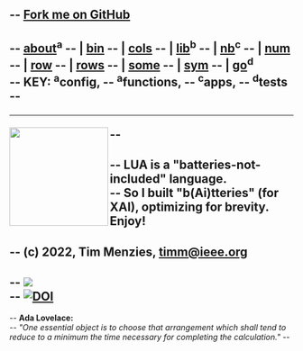 -- <span id="forkongithub"><a href="https://github.com/timm/shortr#shortrlua--less-but-better-xai-eyes">Fork me on GitHub</a></span>
-- 
-- [about](about.html)<sup>a</sup>
-- | [bin](bin.html)
-- | [cols](cols.html)
-- | [lib](lib.html)<sup>b</sup>
-- | [nb](nb.html)<sup>c</sup>
-- | [num](num.html) 
-- | [row](row.html)
-- | [rows](rows.html)
-- | [some](some.html)
-- | [sym](sym.html)
-- | [go](go.html)<sup>d</sup>  <br>
-- **KEY:** <sup>a</sup>config, 
-- <sup>a</sup>functions, 
-- <sup>c</sup>apps, 
-- <sup>d</sup>tests   
-- <hr>
-- <img align=left width=175   src="ada.png">
-- 
-- LUA is a "batteries-not-included" language.   
-- So I built "b(Ai)tteries" (for XAI), optimizing for brevity.  Enjoy!
-- 
-- (c) 2022, Tim Menzies, <timm@ieee.org>
--
-- <a href="https://opensource.org/licenses/BSD-2-Clause"><img  src="https://img.shields.io/badge/License-BSD%202--Clause-orange.svg"></a>   
-- <a href="https://zenodo.org/badge/latestdoi/206205826"> <img  src="https://zenodo.org/badge/206205826.svg" alt="DOI"></a> <br>
-- 
--  **Ada Lovelace:**    
-- _"One essential object is to choose that arrangement which shall tend to reduce to a minimum the time necessary for completing the calculation."_ 
-- <br clear=all>
